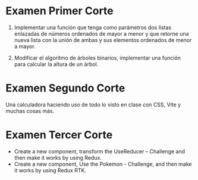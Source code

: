 # Examen Primer Corte

1.	Implementar una función que tenga como parámetros dos listas enlazadas de números ordenados de mayor a menor
y que retorne una nueva lista con la unión de ambas y sus elementos ordenados de menor a mayor.<br>

2.	Modificar el algoritmo de árboles binarios, implementar una función para calcular la altura de un árbol.<br>

# Examen Segundo Corte

Una calculadora haciendo uso de todo lo visto en clase con CSS, Vite y muchas cosas más.

# Examen Tercer Corte

- Create a new component, transform the UseReducer – Challenge and then make it works by using Redux.
- Create a new component, Use the Pokemon - Challenge, and then make it works by using Redux RTK.

